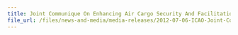 ```yaml
---
title: Joint Communique On Enhancing Air Cargo Security And Facilitation – Synergy Through Cooperation Singapore 6 July 2012 
file_url: /files/news-and-media/media-releases/2012-07-06-ICAO-Joint-Communique.pdf
---
```

